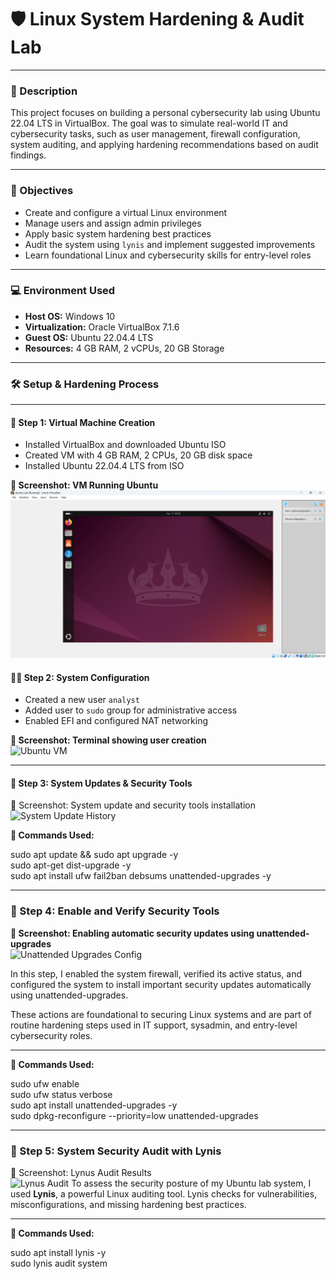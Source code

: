 # 🛡️ Linux System Hardening & Audit Lab

---

### 📘 Description

This project focuses on building a personal cybersecurity lab using Ubuntu 22.04 LTS in VirtualBox. The goal was to simulate real-world IT and cybersecurity tasks, such as user management, firewall configuration, system auditing, and applying hardening recommendations based on audit findings.

---

### 🎯 Objectives

- Create and configure a virtual Linux environment
- Manage users and assign admin privileges
- Apply basic system hardening best practices
- Audit the system using `lynis` and implement suggested improvements
- Learn foundational Linux and cybersecurity skills for entry-level roles

---

### 💻 Environment Used

- **Host OS:** Windows 10  
- **Virtualization:** Oracle VirtualBox 7.1.6  
- **Guest OS:** Ubuntu 22.04.4 LTS  
- **Resources:** 4 GB RAM, 2 vCPUs, 20 GB Storage  

---

### 🛠️ Setup & Hardening Process

---

#### 🧱 Step 1: Virtual Machine Creation

- Installed VirtualBox and downloaded Ubuntu ISO
- Created VM with 4 GB RAM, 2 CPUs, 20 GB disk space
- Installed Ubuntu 22.04.4 LTS from ISO

**📸 Screenshot: VM Running Ubuntu**  
![Ubuntu Desktop](Screenshot-ubuntu-desktop.png.png)

#### 🧑‍💻 Step 2: System Configuration

- Created a new user `analyst`
- Added user to `sudo` group for administrative access
- Enabled EFI and configured NAT networking

**📸 Screenshot: Terminal showing user creation**    
![Ubuntu VM](https://i.imgur.com/WkTgEdl.png)


---

#### 🔐 Step 3: System Updates & Security Tools
📸 Screenshot: System update and security tools installation
![System Update History](https://i.imgur.com/bZgW3oC.png)

**🔧 Commands Used:**

sudo apt update && sudo apt upgrade -y <br>
sudo apt-get dist-upgrade -y <br>
sudo apt install ufw fail2ban debsums unattended-upgrades -y


---

### 🧱 Step 4: Enable and Verify Security Tools
**📸 Screenshot: Enabling automatic security updates using unattended-upgrades**  
![Unattended Upgrades Config](https://i.imgur.com/SxGgjog.png)


In this step, I enabled the system firewall, verified its active status, and configured the system to install important security updates automatically using unattended-upgrades.

These actions are foundational to securing Linux systems and are part of routine hardening steps used in IT support, sysadmin, and entry-level cybersecurity roles.

---

**🔧 Commands Used:**

sudo ufw enable <br>
sudo ufw status verbose <br>
sudo apt install unattended-upgrades -y <br>
sudo dpkg-reconfigure --priority=low unattended-upgrades

---

### 🧪 Step 5: System Security Audit with Lynis
📸 Screenshot: Lynus Audit Results  
![Lynus Audit](https://i.imgur.com/Y1e2cv6.png)
To assess the security posture of my Ubuntu lab system, I used **Lynis**, a powerful Linux auditing tool. Lynis checks for vulnerabilities, misconfigurations, and missing hardening best practices.

---

**🔧 Commands Used:**

sudo apt install lynis -y <br>
sudo lynis audit system


